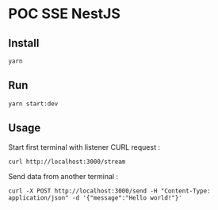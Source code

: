 # POC SSE NestJS

## Install 

```shell
yarn
```

## Run 

```shell
yarn start:dev
```

## Usage

Start first terminal with listener CURL request : 

```shell
curl http://localhost:3000/stream
```

Send data from another terminal : 

```shell
curl -X POST http://localhost:3000/send -H "Content-Type: application/json" -d '{"message":"Hello world!"}'
```
